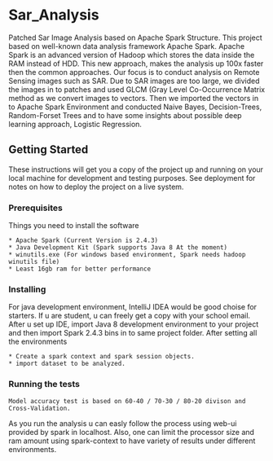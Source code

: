 # Sar_Analysis
Patched Sar Image Analysis based on Apache Spark Structure. This project based on well-known data analysis framework Apache Spark. Apache Spark is an advanced version of Hadoop which stores the data inside the RAM instead of HDD. This new approach, makes the analysis up 100x faster then the common approaches.
Our focus is to conduct analysis on Remote Sensing images such as SAR. Due to SAR images are too large, we divided the images in to patches and used GLCM (Gray Level Co-Occurrence Matrix method as we convert images to vectors. Then we imported the vectors in to Apache Spark Environment and conducted Naive Bayes, Decision-Trees, Random-Forset Trees and to have some insights about possible deep learning approach, Logistic Regression.

## Getting Started

These instructions will get you a copy of the project up and running on your local machine for development and testing purposes. See deployment for notes on how to deploy the project on a live system.

### Prerequisites

Things you need to install the software 

```
* Apache Spark (Current Version is 2.4.3)
* Java Development Kit (Spark supports Java 8 At the moment)
* winutils.exe (For windows based environment, Spark needs hadoop winutils file)
* Least 16gb ram for better performance
```
### Installing

For java development environment, IntelliJ IDEA would be good choise for starters. If u are student, u can freely get a copy with your school email. After u set up IDE, import Java 8 development environment to your project and then import Spark 2.4.3 bins in to same project folder. After setting all the environments

```
* Create a spark context and spark session objects.
* import dataset to be analyzed.
```
### Running the tests
```
Model accuracy test is based on 60-40 / 70-30 / 80-20 divison and Cross-Validation.
```
As you run the analysis u can easly follow the process using web-ui provided by spark in localhost. Also, one can limit the processor size and ram amount using spark-context to have variety of results under different environments. 

